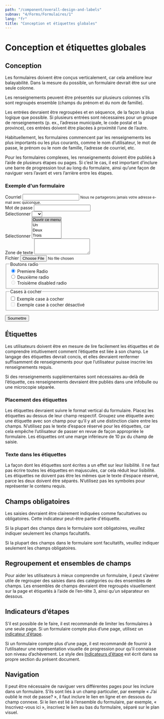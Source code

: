 ```yaml
---
path: "/component/overall-design-and-labels"
subnav: "4/Forms/Formulaires/1"
lang: "fr"
title: "Conception et étiquettes globales"
---
```


<helmet>
<title> Formulaires: conception et étiquettes globals - Système de conception Aurora </title>
</helmet>

# Conception et étiquettes globales

## Conception

Les formulaires doivent être conçus verticalement, car cela améliore leur balayabilité. Dans la mesure du possible, un formulaire devrait être sur une seule colonne.

Les renseignements peuvent être présentés sur plusieurs colonnes s’ils sont regroupés ensemble (champs du prénom et du nom de famille).

Les entrées devraient être regroupées et en séquence, de la façon la plus logique que possible. Si plusieurs entrées sont nécessaires pour un groupe de renseignements (p. ex., l’adresse municipale, le code postal et la province), ces entrées doivent être placées à proximité l’une de l’autre.

Habituellement, les formulaires commencent par les renseignements les plus importants ou les plus courants, comme le nom d’utilisateur, le mot de passe, le prénom ou le nom de famille, l’adresse de courriel, etc.

Pour les formulaires complexes, les renseignements doivent être publiés à l’aide de plusieurs étapes ou pages. Si c’est le cas, il est important d’inclure une barre de progression tout au long du formulaire, ainsi qu’une façon de naviguer vers l’avant et vers l’arrière entre les étapes.

<div class="card mb-3">
<div class="card-body">
<h3 class="card-title h5">Exemple d'un formulaire</h3>
<form>
  <div class="form-group">
    <label for="inputEmail3">Courriel</label>
    <input type="email" class="form-control" id="inputEmail3" aria-describedby="emailHelp1">
    <small id="emailHelp1" class="form-text text-muted">Nous ne partagerons jamais votre adresse e-mail avec quiconque.</small>
  </div>

  <div class="form-group">
    <label for="inputPassword3">Mot de passe</label>
    <input type="password" class="form-control" id="inputPassword3">
  </div>

  <div class="form-group">
    <label for="inputSelect">Sélectionner</label>
    <select class="form-control" id="inputSelect">
      <option selected></option>
      <option>...</option>
    </select>
  </div>
  <div class="form-group">
    <label for="inputSelect2">Sélectionner</label>
    <select class="custom-select" id="inputSelect2" multiple>
        <option selected>Ouvrir ce menu</option>
        <option value="1">Un</option>
        <option value="2">Deux</option>
        <option value="3">Trois</option>
    </select>
  </div>

  <div class="form-group">
    <label for="exampleFormControlTextarea1">Zone de texte</label>
    <textarea class="form-control" id="exampleFormControlTextarea1" rows="3"></textarea>
  </div>

  <div class="form-group">
    <div class="custom-file">
        <label class="custom-file-label" for="customFile">Fichier</label>
        <input type="file" id="file" class="custom-file-input" aria-label="Fichier">
        <span class="custom-file-control"></span>
    </div>
  </div>

  <div class="form-group">
    <fieldset>
        <legend>Boutons radio</legend>
          <div class="form-check">
            <input class="form-check-input" type="radio" name="gridRadios" id="gridRadios1" value="option1" checked>
            <label class="form-check-label" for="gridRadios1">
              Premiere Radio
            </label>
          </div>
          <div class="form-check">
            <input class="form-check-input" type="radio" name="gridRadios" id="gridRadios2" value="option2">
            <label class="form-check-label" for="gridRadios2">
              Deuxième radio
            </label>
          </div>
          <div class="form-check disabled">
            <input class="form-check-input" type="radio" name="gridRadios" id="gridRadios3" value="option3" disabled>
            <label class="form-check-label" for="gridRadios3">
              Troisième
   disabled radio
            </label>
          </div>
    </fieldset>
  </div>

  <div class="form-group">
    <fieldset>
      <legend>Cases à cocher</legend>
      <div class="form-check">
        <input class="form-check-input" type="checkbox" id="gridCheck1">
        <label class="form-check-label" for="gridCheck1">
          Exemple case à cocher
        </label>
      </div>
      <div class="form-check">
        <input class="form-check-input" type="checkbox" id="gridCheck2" disabled>
        <label class="form-check-label" for="gridCheck2">
          Exemple case à cocher désactivé
        </label>
      </div>
    </fieldset>
  </div>

  <button color="primary" href="#example">Soumettre</button>

</form>
</div>
</div>

## Étiquettes

Les utilisateurs doivent être en mesure de lire facilement les étiquettes et de comprendre intuitivement comment l’étiquette est liée à son champ. Le langage des étiquettes devrait concis, et elles devraient renfermer suffisamment de renseignements pour que l’utilisateur puisse inscrire les renseignements requis.

Si des renseignements supplémentaires sont nécessaires au-delà de l’étiquette, ces renseignements devraient être publiés dans une infobulle ou une microcopie séparée.

### Placement des étiquettes

Les étiquettes devraient suivre le format vertical du formulaire. Placez les étiquettes au dessus de leur champ respectif. Groupez une étiquette avec une étiquette avec son champ pour qu’il y ait une distinction claire entre les champs. N’utilisez pas le texte d’espace réservé pour les étiquettes, car cela empêche l’utilisateur de passer en revue de façon appropriée le formulaire. Les étiquettes ont une marge inférieure de 10 px du champ de saisie.

### Texte dans les étiquettes

La façon dont les étiquettes sont écrites a un effet sur leur lisibilité. Il ne faut pas écrire toutes les étiquettes en majuscules, car cela réduit leur lisibilité. Les étiquettes ne doivent pas être les mêmes que le texte d’espace réservé, parce les deux doivent être séparés. N’utilisez pas les symboles pour représenter le contenu requis.

## Champs obligatoires

Les saisies devraient être clairement indiquées comme facultatives ou obligatoires. Cette indicateur peut-être partie d'étiquette. 

Si la plupart des champs dans le formulaire sont obligatoires, veuillez indiquer seulement les champs facultatifs.

Si la plupart des champs dans le formulaire sont facultatifs, veuillez indiquer seulement les champs obligatoires.


## Regroupement et ensembles de champs

Pour aider les utilisateurs à mieux comprendre un formulaire, il peut s’avérer utile de regrouper des saisies dans des catégories ou des ensembles de champs. Les ensembles de champs devraient être regroupés visuellement sur la page et étiquetés à l’aide de l’en-tête 3, ainsi qu’un séparateur en dessous.

## Indicateurs d’étapes

S’il est possible de le faire, il est recommandé de limiter les formulaires à une seule page. Si un formulaire compte plus d’une page, utilisez un [indicateur d’étape](/component/progress-indicators).

Si un formulaire compte plus d’une page, il est recommandé de fournir à l’utilisateur une représentation visuelle de progression pour qu’il connaisse son niveau d’achèvement. Le style des [Indicateurs d’étape](/component/progress-indicators) est écrit dans sa propre section du présent document.

## Navigation
Il peut être nécessaire de naviguer vers différentes pages pour les inclure dans un formulaire. S’ils sont liés à un champ particulier, par exemple « J’ai oublié le mot de passe? », il faut inclure le lien en ligne et en dessous du champ connexe. Si le lien est lié à l’ensemble du formulaire, par exemple, « Inscrivez-vous ici », inscrivez le lien au bas du formulaire, séparé sur le plan visuel.
